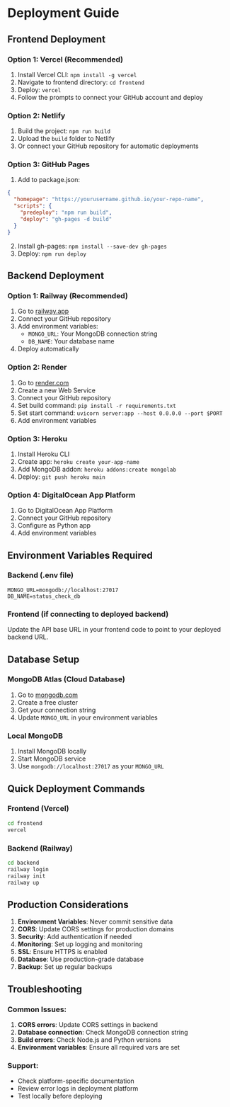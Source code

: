 # Deployment Guide

## Frontend Deployment

### Option 1: Vercel (Recommended)
1. Install Vercel CLI: `npm install -g vercel`
2. Navigate to frontend directory: `cd frontend`
3. Deploy: `vercel`
4. Follow the prompts to connect your GitHub account and deploy

### Option 2: Netlify
1. Build the project: `npm run build`
2. Upload the `build` folder to Netlify
3. Or connect your GitHub repository for automatic deployments

### Option 3: GitHub Pages
1. Add to package.json:
```json
{
  "homepage": "https://yourusername.github.io/your-repo-name",
  "scripts": {
    "predeploy": "npm run build",
    "deploy": "gh-pages -d build"
  }
}
```
2. Install gh-pages: `npm install --save-dev gh-pages`
3. Deploy: `npm run deploy`

## Backend Deployment

### Option 1: Railway (Recommended)
1. Go to [railway.app](https://railway.app)
2. Connect your GitHub repository
3. Add environment variables:
   - `MONGO_URL`: Your MongoDB connection string
   - `DB_NAME`: Your database name
4. Deploy automatically

### Option 2: Render
1. Go to [render.com](https://render.com)
2. Create a new Web Service
3. Connect your GitHub repository
4. Set build command: `pip install -r requirements.txt`
5. Set start command: `uvicorn server:app --host 0.0.0.0 --port $PORT`
6. Add environment variables

### Option 3: Heroku
1. Install Heroku CLI
2. Create app: `heroku create your-app-name`
3. Add MongoDB addon: `heroku addons:create mongolab`
4. Deploy: `git push heroku main`

### Option 4: DigitalOcean App Platform
1. Go to DigitalOcean App Platform
2. Connect your GitHub repository
3. Configure as Python app
4. Add environment variables

## Environment Variables Required

### Backend (.env file)
```
MONGO_URL=mongodb://localhost:27017
DB_NAME=status_check_db
```

### Frontend (if connecting to deployed backend)
Update the API base URL in your frontend code to point to your deployed backend URL.

## Database Setup

### MongoDB Atlas (Cloud Database)
1. Go to [mongodb.com](https://mongodb.com)
2. Create a free cluster
3. Get your connection string
4. Update `MONGO_URL` in your environment variables

### Local MongoDB
1. Install MongoDB locally
2. Start MongoDB service
3. Use `mongodb://localhost:27017` as your `MONGO_URL`

## Quick Deployment Commands

### Frontend (Vercel)
```bash
cd frontend
vercel
```

### Backend (Railway)
```bash
cd backend
railway login
railway init
railway up
```

## Production Considerations

1. **Environment Variables**: Never commit sensitive data
2. **CORS**: Update CORS settings for production domains
3. **Security**: Add authentication if needed
4. **Monitoring**: Set up logging and monitoring
5. **SSL**: Ensure HTTPS is enabled
6. **Database**: Use production-grade database
7. **Backup**: Set up regular backups

## Troubleshooting

### Common Issues:
1. **CORS errors**: Update CORS settings in backend
2. **Database connection**: Check MongoDB connection string
3. **Build errors**: Check Node.js and Python versions
4. **Environment variables**: Ensure all required vars are set

### Support:
- Check platform-specific documentation
- Review error logs in deployment platform
- Test locally before deploying 